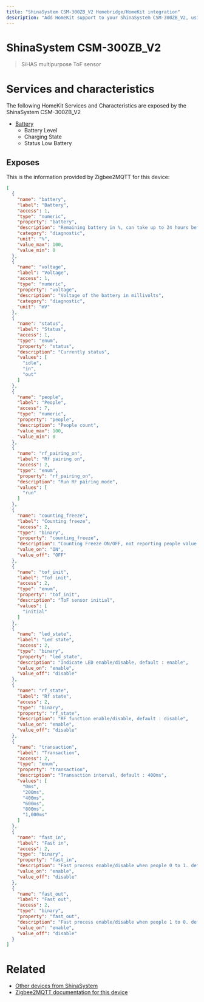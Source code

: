 ```yaml
---
title: "ShinaSystem CSM-300ZB_V2 Homebridge/HomeKit integration"
description: "Add HomeKit support to your ShinaSystem CSM-300ZB_V2, using Homebridge, Zigbee2MQTT and homebridge-z2m."
---
```

<!---
This file has been GENERATED using src/docgen/docgen.ts
DO NOT EDIT THIS FILE MANUALLY!
-->
# ShinaSystem CSM-300ZB_V2
> SiHAS multipurpose ToF sensor


# Services and characteristics
The following HomeKit Services and Characteristics are exposed by
the ShinaSystem CSM-300ZB_V2

* [Battery](../../battery.md)
  * Battery Level
  * Charging State
  * Status Low Battery



## Exposes

This is the information provided by Zigbee2MQTT for this device:

```json
[
  {
    "name": "battery",
    "label": "Battery",
    "access": 1,
    "type": "numeric",
    "property": "battery",
    "description": "Remaining battery in %, can take up to 24 hours before reported",
    "category": "diagnostic",
    "unit": "%",
    "value_max": 100,
    "value_min": 0
  },
  {
    "name": "voltage",
    "label": "Voltage",
    "access": 1,
    "type": "numeric",
    "property": "voltage",
    "description": "Voltage of the battery in millivolts",
    "category": "diagnostic",
    "unit": "mV"
  },
  {
    "name": "status",
    "label": "Status",
    "access": 1,
    "type": "enum",
    "property": "status",
    "description": "Currently status",
    "values": [
      "idle",
      "in",
      "out"
    ]
  },
  {
    "name": "people",
    "label": "People",
    "access": 7,
    "type": "numeric",
    "property": "people",
    "description": "People count",
    "value_max": 100,
    "value_min": 0
  },
  {
    "name": "rf_pairing_on",
    "label": "Rf pairing on",
    "access": 2,
    "type": "enum",
    "property": "rf_pairing_on",
    "description": "Run RF pairing mode",
    "values": [
      "run"
    ]
  },
  {
    "name": "counting_freeze",
    "label": "Counting freeze",
    "access": 2,
    "type": "binary",
    "property": "counting_freeze",
    "description": "Counting Freeze ON/OFF, not reporting people value when is ON",
    "value_on": "ON",
    "value_off": "OFF"
  },
  {
    "name": "tof_init",
    "label": "Tof init",
    "access": 2,
    "type": "enum",
    "property": "tof_init",
    "description": "ToF sensor initial",
    "values": [
      "initial"
    ]
  },
  {
    "name": "led_state",
    "label": "Led state",
    "access": 2,
    "type": "binary",
    "property": "led_state",
    "description": "Indicate LED enable/disable, default : enable",
    "value_on": "enable",
    "value_off": "disable"
  },
  {
    "name": "rf_state",
    "label": "Rf state",
    "access": 2,
    "type": "binary",
    "property": "rf_state",
    "description": "RF function enable/disable, default : disable",
    "value_on": "enable",
    "value_off": "disable"
  },
  {
    "name": "transaction",
    "label": "Transaction",
    "access": 2,
    "type": "enum",
    "property": "transaction",
    "description": "Transaction interval, default : 400ms",
    "values": [
      "0ms",
      "200ms",
      "400ms",
      "600ms",
      "800ms",
      "1,000ms"
    ]
  },
  {
    "name": "fast_in",
    "label": "Fast in",
    "access": 2,
    "type": "binary",
    "property": "fast_in",
    "description": "Fast process enable/disable when people 0 to 1. default : enable",
    "value_on": "enable",
    "value_off": "disable"
  },
  {
    "name": "fast_out",
    "label": "Fast out",
    "access": 2,
    "type": "binary",
    "property": "fast_out",
    "description": "Fast process enable/disable when people 1 to 0. default : enable",
    "value_on": "enable",
    "value_off": "disable"
  }
]
```

# Related
* [Other devices from ShinaSystem](../index.md#shinasystem)
* [Zigbee2MQTT documentation for this device](https://www.zigbee2mqtt.io/devices/CSM-300ZB_V2.html)